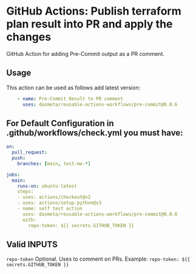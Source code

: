 # GitHub Actions: Publish terraform plan result into PR and apply the changes
GitHub Action for adding Pre-Commit output as a PR comment.

## Usage

This action can be used as follows add latest version:

```yaml
    - name: Pre-Commit Result to PR comment
      uses: dasmeta/reusable-actions-workflows/pre-commit@0.0.6
```

## For Default Configuration in .github/workflows/check.yml you must have:

```yaml
on:
  pull_request:
  push:
    branches: [main, test-me-*]

jobs:
  main:
    runs-on: ubuntu-latest
    steps:
    - uses: actions/checkout@v2
    - uses: actions/setup-python@v3
    - name: self test action
      uses: dasmeta/reusable-actions-workflows/pre-commit@0.0.6
      with:
        repo-token: ${{ secrets.GITHUB_TOKEN }}

```
## Valid INPUTS

`repo-token`
Optional. Uses to comment on PRs. Example: `repo-token: ${{ secrets.GITHUB_TOKEN }}`

